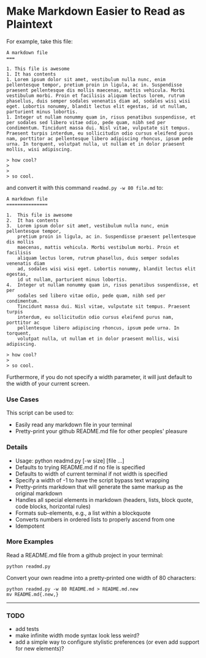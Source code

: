 Make Markdown Easier to Read as Plaintext
=========================================

For example, take this file:

    A markdown file
    ===

    1. This file is awesome
    1. It has contents
    1. Lorem ipsum dolor sit amet, vestibulum nulla nunc, enim pellentesque tempor, pretium proin in ligula, ac in. Suspendisse praesent pellentesque dis mollis maecenas, mattis vehicula. Morbi vestibulum morbi. Proin et facilisis aliquam lectus lorem, rutrum phasellus, duis semper sodales venenatis diam ad, sodales wisi wisi eget. Lobortis nonummy, blandit lectus elit egestas, id ut nullam, parturient minus lobortis.
    1. Integer ut nullam nonummy quam in, risus penatibus suspendisse, et per sodales sed libero vitae odio, pede quam, nibh sed per condimentum. Tincidunt massa dui. Nisl vitae, vulputate sit tempus. Praesent turpis interdum, eu sollicitudin odio cursus eleifend purus nam, porttitor ac pellentesque libero adipiscing rhoncus, ipsum pede urna. In torquent, volutpat nulla, ut nullam et in dolor praesent mollis, wisi adipiscing.

    > how cool?
    >
    >
    > so cool.

and convert it with this command `readmd.py -w 80 file.md` to:

    A markdown file
    ===============

    1.  This file is awesome
    2.  It has contents
    3.  Lorem ipsum dolor sit amet, vestibulum nulla nunc, enim pellentesque tempor,
        pretium proin in ligula, ac in. Suspendisse praesent pellentesque dis mollis
        maecenas, mattis vehicula. Morbi vestibulum morbi. Proin et facilisis
        aliquam lectus lorem, rutrum phasellus, duis semper sodales venenatis diam
        ad, sodales wisi wisi eget. Lobortis nonummy, blandit lectus elit egestas,
        id ut nullam, parturient minus lobortis.
    4.  Integer ut nullam nonummy quam in, risus penatibus suspendisse, et per
        sodales sed libero vitae odio, pede quam, nibh sed per condimentum.
        Tincidunt massa dui. Nisl vitae, vulputate sit tempus. Praesent turpis
        interdum, eu sollicitudin odio cursus eleifend purus nam, porttitor ac
        pellentesque libero adipiscing rhoncus, ipsum pede urna. In torquent,
        volutpat nulla, ut nullam et in dolor praesent mollis, wisi adipiscing.

    > how cool?
    >
    > so cool.

Furthermore, if you do not specify a width parameter, it will just default to
the width of your current screen.

### Use Cases

This script can be used to:

*   Easily read any markdown file in your terminal
*   Pretty-print your github README.md file for other peoples' pleasure

### Details

*   Usage: python readmd.py [-w size] [file ...]
*   Defaults to trying README.md if no file is specified
*   Defaults to width of current terminal if not width is specified
*   Specify a width of -1 to have the script bypass text wrapping
*   Pretty-prints markdown that will generate the same markup as the original
    markdown
*   Handles all special elements in markdown (headers, lists, block quote, code
    blocks, horizontal rules)
*   Formats sub-elements, e.g., a list within a blockquote
*   Converts numbers in ordered lists to properly ascend from one
*   Idempotent

### More Examples

Read a README.md file from a github project in your terminal:

    python readmd.py

Convert your own readme into a pretty-printed one width of 80 characters:

    python readmd.py -w 80 README.md > README.md.new
    mv README.md{.new,}

---

### TODO

-   add tests
-   make infinite width mode syntax look less weird?
-   add a simple way to configure stylistic preferences (or even add support for
    new elements)?
